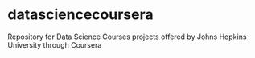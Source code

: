 datasciencecoursera
===================

Repository for Data Science Courses projects offered by Johns Hopkins University through Coursera
